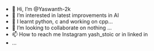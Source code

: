 - 👋 Hi, I’m @Yaswanth-2k
- 👀 I’m interested in latest improvements in AI
- 🌱 I learnt python, c and working on cpp...
- 💞️ I’m looking to collaborate on nothing ...
- 📫 How to reach me Instagram yash_stoic or in linked in
- ...

<!---
Yaswanth-2k/Yaswanth-2k is a ✨ special ✨ repository because its `README.md` (this file) appears on your GitHub profile.
You can click the Preview link to take a look at your changes.
--->

